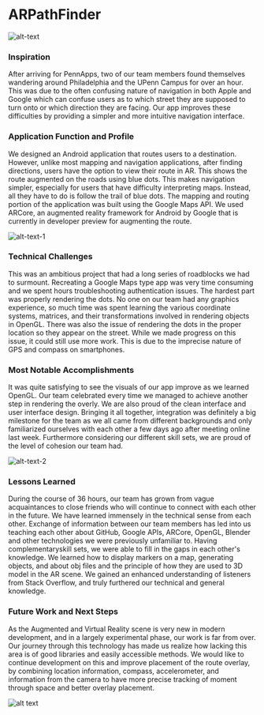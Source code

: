 # ARPathFinder

![alt-text](https://challengepost-s3-challengepost.netdna-ssl.com/photos/production/software_photos/000/589/896/datas/gallery.jpg)

### Inspiration

After arriving for PennApps, two of our team members found themselves wandering around Philadelphia and the UPenn Campus for over an hour. This was due to the often confusing nature of navigation in both Apple and Google which can confuse users as to which street they are supposed to turn onto or which direction they are facing. Our app improves these difficulties by providing a simpler and more intuitive navigation interface.

### Application Function and Profile

We designed an Android application that routes users to a destination. However, unlike most mapping and navigation applications, after finding directions, users have the option to view their route in AR. This shows the route augmented on the roads using blue dots. This makes navigation simpler, especially for users that have difficulty interpreting maps. Instead, all they have to do is follow the trail of blue dots.
The mapping and routing portion of the application was built using the Google Maps API. We used ARCore, an augmented reality framework for Android by Google that is currently in developer preview for augmenting the route.

![alt-text-1](https://challengepost-s3-challengepost.netdna-ssl.com/photos/production/software_photos/000/589/897/datas/gallery.jpg)

### Technical Challenges

This was an ambitious project that had a long series of roadblocks we had to surmount. Recreating a Google Maps type app was very time consuming and we spent hours troubleshooting authentication issues. The hardest part was properly rendering the dots. No one on our team had any graphics experience, so much time was spent learning the various coordinate systems, matrices, and their transformations involved in rendering objects in OpenGL. There was also the issue of rendering the dots in the proper location so they appear on the street. While we made progress on this issue, it could still use more work. This is due to the imprecise nature of GPS and compass on smartphones.

### Most Notable Accomplishments

It was quite satisfying to see the visuals of our app improve as we learned OpenGL. Our team celebrated every time we managed to achieve another step in rendering the overly. We are also proud of the clean interface and user interface design.
Bringing it all together, integration was definitely a big milestone for the team as we all came from different backgrounds and only familiarized ourselves with each other a few days ago after meeting online last week. Furthermore considering our different skill sets, we are proud of the level of cohesion our team had.

![alt-text-2](https://challengepost-s3-challengepost.netdna-ssl.com/photos/production/software_photos/000/589/898/datas/gallery.jpg)

### Lessons Learned

During the course of 36 hours, our team has grown from vague acquaintances to close friends who will continue to connect with each other in the future. We have learned immensely in the technical sense from each other. Exchange of information between our team members has led into us teaching each other about GitHub, Google APIs, ARCore, OpenGL, Blender and other technologies we were previously unfamiliar to. Having complementaryskill sets, we were able to fill in the gaps in each other's knowledge. We learned how to display markers on a map, generating objects, and about obj files and the principle of how they are used to 3D model in the AR scene. We gained an enhanced understanding of listeners from Stack Overflow, and truly furthered our technical and general knowledge.

### Future Work and Next Steps

As the Augmented and Virtual Reality scene is very new in modern development, and in a largely experimental phase, our work is far from over. Our journey through this technology has made us realize how lacking this area is of good libraries and easily accessible methods. We would like to continue development on this and improve placement of the route overlay, by combining location information, compass, accelerometer, and information from the camera to have more precise tracking of moment through space and better overlay placement.

![alt text](https://challengepost-s3-challengepost.netdna-ssl.com/photos/production/software_photos/000/589/895/datas/gallery.jpg)
